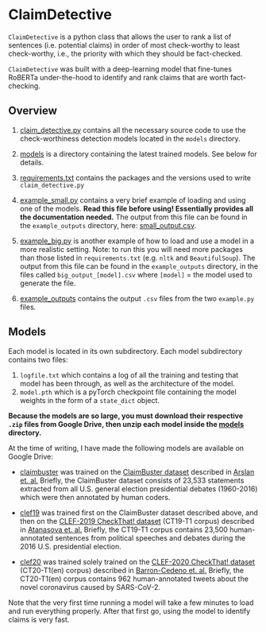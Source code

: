 # ClaimDetective

`ClaimDetective` is a python class that allows the user to rank a list of sentences (i.e. potential claims) in order of most check-worthy to least check-worthy, i.e., the priority with which they should be fact-checked.

`ClaimDetective` was built with a deep-learning model that fine-tunes RoBERTa under-the-hood to identify and rank claims that are worth fact-checking.

## Overview

1. [claim\_detective.py](claim_detective.py) contains all the necessary source code to use the check-worthiness detection models located in the `models` directory. 

2. [models](models) is a directory containing the latest trained models. See below for details. 

3. [requirements.txt](requirements.txt) contains the packages and the versions used to write `claim_detective.py`

4. [example\_small.py](example_small.py) contains a very brief example of loading and using one of the models. **Read this file before using! Essentially provides all the documentation needed.** The output from this file can be found in the `example_outputs` directory, here: [small\_output.csv](example_outputs/small_output.csv). 

5. [example\_big.py](example_big.py) is another example of how to load and use a model in a more realistic setting. Note: to run this you will need more packages than those listed in `requirements.txt` (e.g. `nltk` and `BeautifulSoup`). The output from this file can be found in the `example_outputs` directory, in the files called `big_output_[model].csv` where `[model]` = the model used to generate the file.

6. [example\_outputs](example_outputs) contains the output `.csv` files from the two `example.py` files.

## Models

Each model is located in its own subdirectory. Each model subdirectory contains two files: 

1. `logfile.txt` which contains a log of all the training and testing that model has been through, as well as the architecture of the model.
2. `model.pth` which is a pyTorch checkpoint file containing the model weights in the form of a `state_dict` object.

**Because the models are so large, you must download their respective `.zip` files from Google Drive, then unzip each model inside the [models](models) directory.**

At the time of writing, I have made the following models are available on Google Drive: 

* [claimbuster](models/claimbuster.txt) was trained on the [ClaimBuster dataset](https://zenodo.org/record/3609356#.X8q9RxNKhnE) described in [Arslan et. al.](https://arxiv.org/abs/2004.14425) Briefly, the ClaimBuster dataset consists of 23,533 statements extracted from all U.S. general election presidential debates (1960-2016) which were then annotated by human coders.

* [clef19](models/clef19.txt) was trained first on the ClaimBuster dataset described above, and then on the [CLEF-2019 CheckThat! dataset](https://github.com/apepa/clef2019-factchecking-task1#scorers) (CT19-T1 corpus) described in [Atanasova et. al.](https://groups.csail.mit.edu/sls/publications/2019/Mohtarami-CLEF2019.pdf) Briefly, the CT19-T1 corpus contains 23,500 human-annotated sentences from political speeches and debates during the 2016 U.S. presidential election.

* [clef20](models/clef20.txt) was trained solely trained on the [CLEF-2020 CheckThat! dataset](https://github.com/sshaar/clef2020-factchecking-task1#clef2020-checkthat-task-1) (CT20-T1(en) corpus) described in [Barron-Cedeno et. al.](https://arxiv.org/abs/2007.07997) Briefly, the CT20-T1(en) corpus contains 962 human-annotated tweets about the novel coronavirus caused by SARS-CoV-2. 

Note that the very first time running a model will take a few minutes to load and run everything properly. After that first go, using the model to identify claims is very fast.
